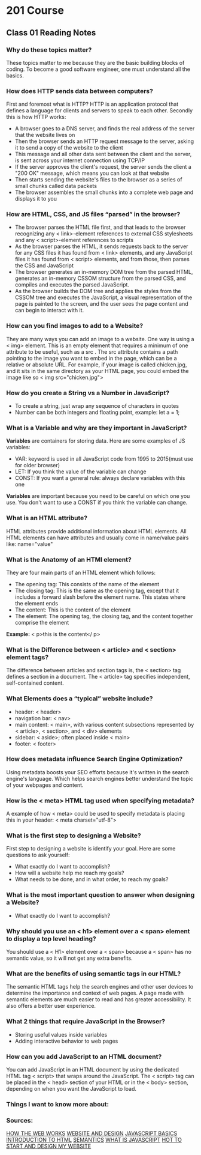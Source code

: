 # 201 Course

## Class 01 Reading Notes

### Why do these topics matter?

These topics matter to me because they are the basic building blocks of coding. To become a good software engineer, one must understand all the basics.

### How  does HTTP sends data between computers?

First and foremost what is HTTP? HTTP is an application protocol that defines a language for clients and servers to speak to each other. Secondly this is how HTTP works:

- A  browser goes to a DNS server, and finds the real address of the server that the website lives on
- Then the browser sends an HTTP request message to the server, asking it to send a copy of the website to the client
- This message and all other data sent between the client and the server, is sent across your internet connection using TCP/IP
- If the server approves the client's request, the server sends the client a "200 OK" message, which means you can look at that website
- Then starts sending the website's files to the browser as a series of small chunks called data packets
- The browser assembles the small chunks into a complete web page and displays it to you

### How are HTML, CSS, and JS files “parsed” in the browser?

- The browser parses the HTML file first, and that leads to the browser recognizing any < link>-element references to external CSS stylesheets and any < script>-element references to scripts
- As the browser parses the HTML, it sends requests back to the server for any CSS files it has found from < link> elements, and any JavaScript files it has found from < script> elements, and from those, then parses the CSS and JavaScript
- The browser generates an in-memory DOM tree from the parsed HTML, generates an in-memory CSSOM structure from the parsed CSS, and compiles and executes the parsed JavaScript.
- As the browser builds the DOM tree and applies the styles from the CSSOM tree and executes the JavaScript, a visual representation of the page is painted to the screen, and the user sees the page content and can begin to interact with it.

### How can you find images to add to a Website?

They are many ways you can add an image to a website. One way is using a < img> element. This is an empty element that requires a minimum of one attribute to be useful, such as a src . The src attribute contains a path pointing to the image you want to embed in the page, which can be a relative or absolute URL. For example, if your image is called chicken.jpg, and it sits in the same directory as your HTML page, you could embed the image like so < img src="chicken.jpg">

### How do you create a String vs a Number in JavaScript?

- To create a string, just wrap any sequence of characters in quotes
- Number can be both integers and floating point, example: let a = 1;

### What is a Variable and why are they important in JavaScript?

**Variables** are containers for storing data. Here are some examples of JS variables:

- VAR: keyword is used in all JavaScript code from 1995 to 2015(must use for older browser)
- LET: If you think the value of the variable can change
- CONST: If you want a general rule: always declare variables with this one

**Variables** are important because you need to be careful on which one you use. You don't want to use a CONST if you think the variable can change.

### What is an HTML attribute?

HTML attributes provide additional information about HTML elements. All HTML elements can have attributes and usually come in name/value pairs like: name="value"

### What is the Anatomy of an HTMl element?

They are four main parts of an HTML element which follows:

- The opening tag: This consists of the name of the element
- The closing tag: This is the same as the opening tag, except that it includes a forward slash before the element name. This states where the element ends
- The content: This is the content of the element
- The element: The opening tag, the closing tag, and the content together comprise the element

**Example:** < p>this is the content</ p>

### What is the Difference between < article> and < section> element tags?

The difference between articles and section tags is, the < section> tag defines a section in a document. The < article> tag specifies independent, self-contained content.

### What Elements does a “typical” website include?

- header: < header>
- navigation bar: < nav>
- main content: < main>, with various content subsections represented by < article>, < section>, and < div> elements
- sidebar: < aside>; often placed inside < main>
- footer: < footer>

### How does metadata influence Search Engine Optimization?

Using metadata boosts your SEO efforts because it's written in the search engine's language. Which helps search engines better understand the topic of your webpages and content.

### How is the < meta> HTML tag used when specifying metadata?

A example of how < meta> could be used to specify metadata is placing this in your header: < meta charset="utf-8">

### What is the first step to designing a Website?

First step to designing a website is identify your goal. Here are some questions to ask yourself:

- What exactly do I want to accomplish?
- How will a website help me reach my goals?
- What needs to be done, and in what order, to reach my goals?

### What is the most important question to answer when designing a Website?

- What exactly do I want to accomplish?

### Why should you use an < h1> element over a < span> element to display a top level heading?

You should use a < H1> element over a < span> because a < span> has no semantic value, so it will not get any extra benefits.

### What are the benefits of using semantic tags in our HTML?

The semantic HTML tags help the search engines and other user devices to determine the importance and context of web pages. A page made with semantic elements are much easier to read and has greater accessibility. It also offers a better user experience.

### What 2 things that require JavaScript in the Browser?

- Storing useful values inside variables
- Adding interactive behavior to web pages

### How can you add JavaScript to an HTML document?

You can add JavaScript in an HTML document by using the dedicated HTML tag < script> that wraps around the JavaScript. The < script> tag can be placed in the < head> section of your HTML or in the < body> section, depending on when you want the JavaScript to load.

### Things I want to know more about:

### Sources:

[HOW THE WEB WORKS](https://developer.mozilla.org/en-US/docs/Learn/Getting_started_with_the_web/How_the_Web_works)
[WEBSITE AND DESIGN](https://developer.mozilla.org/en-US/docs/Learn/Getting_started_with_the_web/What_will_your_website_look_like)
[JAVASCRIPT BASICS](https://developer.mozilla.org/en-US/docs/Learn/Getting_started_with_the_web/JavaScript_basics)
[INTRODUCTION TO HTML](https://developer.mozilla.org/en-US/docs/Learn/HTML/Introduction_to_HTML)
[SEMANTICS](https://developer.mozilla.org/en-US/docs/Glossary/Semantics)
[WHAT IS JAVASCRIPT](https://developer.mozilla.org/en-US/docs/Learn/JavaScript/First_steps/What_is_JavaScript)
[HOT TO START AND DESIGN MY WEBSITE](https://developer.mozilla.org/en-US/docs/Learn/Common_questions/Thinking_before_coding)
